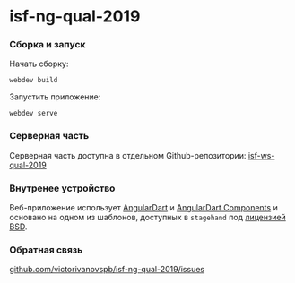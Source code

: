 # isf-ng-qual-2019

### Сборка и запуск

Начать сборку:
```
webdev build
```

Запустить приложение:
```
webdev serve
```

### Серверная часть
Серверная часть доступна в отдельном Github-репозитории: [isf-ws-qual-2019](https://github.com/victorivanovspb/isf-ws-qual-2019)

### Внутренее устройство
Веб-приложение использует [AngularDart](https://webdev.dartlang.org/angular) и [AngularDart Components](https://webdev.dartlang.org/components)
и основано на одном из шаблонов, доступных в `stagehand` под [лицензией BSD](https://github.com/dart-lang/stagehand/blob/master/LICENSE).

### Обратная связь
[github.com/victorivanovspb/isf-ng-qual-2019/issues](https://github.com/victorivanovspb/isf-ng-qual-2019/issues)
